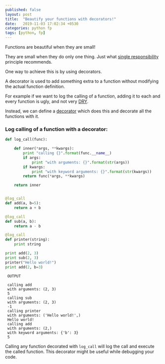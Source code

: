 ```yaml
---
published: false
layout: post
title:  "Beautify your functions with decorators!"
date:   2019-11-03 17:02:34 +0530
categories: python fp
tags: [python, fp]
---
```

Functions are beautiful when they are small! 

They are small when they do only one thing. Just what [single responsibility] principle recommends. 

One way to achieve this is by using decorators.

A decorator is used to add something extra to a function without modifying the actual function definition.

For example if we want to log the calling of a function, adding it to each and every function is ugly, and not very [DRY]. 

Instead, we can define a [decorator] which does this and decorate all the functions with it.

### Log calling of a function with a decorator: <br>
``` python
def log_call(func):

    def inner(*args, **kwargs):
        print "calling {}".format(func.__name__)
        if args:
            print "with arguments: {}".format(str(args))
        if kwargs:
            print "with keyword arguments: {}".format(str(kwargs))
        return func(*args, **kwargs)

    return inner


@log_call
def add(a, b=5):
    return a + b

@log_call
def sub(a, b):
    return a - b

@log_call
def printer(string):
    print string

print add(2, 3)
print sub(2, 3)
printer("Hello world!")
print add(2, b=3)
```

```
 OUTPUT

 calling add
 with arguments: (2, 3)
 5
 calling sub
 with arguments: (2, 3)
 -1
 calling printer
 with arguments: ('Hello world!',)
 Hello world!
 calling add
 with arguments: (2,)
 with keyword arguments: {'b': 3}
 5

```

Calling any function decorated with `log_call` will log the call and execute the called function. This decorator might be useful while debugging your code.

[single responsibility]: https://en.wikipedia.org/wiki/Single_responsibility_principle
[DRY]: https://en.wikipedia.org/wiki/Don%27t_repeat_yourself
[decorator]: https://realpython.com/primer-on-python-decorators/
